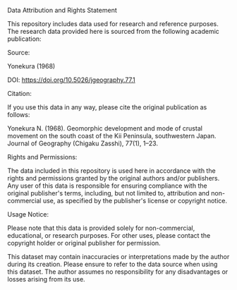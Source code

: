 Data Attribution and Rights Statement


This repository includes data used for research and reference purposes. The research data provided here is sourced from the following academic publication:


Source:

Yonekura (1968)

DOI: https://doi.org/10.5026/jgeography.77.1

Citation:

If you use this data in any way, please cite the original publication as follows:

Yonekura N. (1968). Geomorphic development and mode of crustal movement on the south coast of the Kii Peninsula, southwestern Japan. Journal of Geography (Chigaku Zasshi), 77(1), 1–23.

Rights and Permissions:

The data included in this repository is used here in accordance with the rights and permissions granted by the original authors and/or publishers. Any user of this data is responsible for ensuring compliance with the original publisher's terms, including, but not limited to, attribution and non-commercial use, as specified by the publisher's license or copyright notice.

Usage Notice:

Please note that this data is provided solely for non-commercial, educational, or research purposes. For other uses, please contact the copyright holder or original publisher for permission.

This dataset may contain inaccuracies or interpretations made by the author during its creation. Please ensure to refer to the data source when using this dataset. The author assumes no responsibility for any disadvantages or losses arising from its use.

